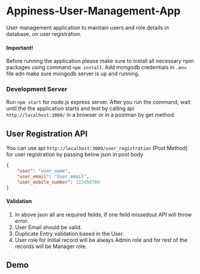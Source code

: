 # Appiness-User-Management-App
User management application to maintain users and role details in database, on user registration.

#### Important!
Before running the application please make sure to install all necessary npm packages using command `npm install`. Add mongodb credentials in `.env` file adn make sure mongodb server is up and running.

### Development Server
Run `npm start` for node.js express server. After you run the command, wait until the the application starts and test by calling api `http://localhost:3000/` in a browser or in a postman by get method.

## User Registration API
You can use api `http://localhost:3000/user_registration` (Post Method) for user registration by passing below json in post body
```json
{
    "user": "user_name",
    "user_email": "User email",
    "user_mobile_number": 123456789
}
```
#### Validation
1. In above json all are required feilds, if one feild missedout API will throw error.
1. User Email should be valid.
1. Duplicate Entry validation based in the User.
1. User role for Initial record will be always Admin role and for rest of the records will be Manager role.

## Demo

